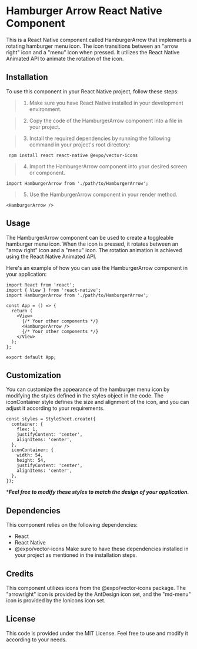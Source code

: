 # Hamburger Arrow React Native Component
This is a React Native component called HamburgerArrow that implements a rotating hamburger menu icon. The icon transitions between an "arrow right" icon and a "menu" icon when pressed. It utilizes the React Native Animated API to animate the rotation of the icon.

## Installation
To use this component in your React Native project, follow these steps:

> 1. Make sure you have React Native installed in your development environment.

> 2. Copy the code of the HamburgerArrow component into a file in your project.

> 3. Install the required dependencies by running the following command in your project's root directory:
```
 npm install react react-native @expo/vector-icons
```
> 4. Import the HamburgerArrow component into your desired screen or component.
```
import HamburgerArrow from './path/to/HamburgerArrow';
```
> 5. Use the HamburgerArrow component in your render method.
```
<HamburgerArrow />
```

## Usage
The HamburgerArrow component can be used to create a toggleable hamburger menu icon. When the icon is pressed, it rotates between an "arrow right" icon and a "menu" icon. The rotation animation is achieved using the React Native Animated API.

Here's an example of how you can use the HamburgerArrow component in your application:
```
import React from 'react';
import { View } from 'react-native';
import HamburgerArrow from './path/to/HamburgerArrow';

const App = () => {
  return (
    <View>
      {/* Your other components */}
      <HamburgerArrow />
      {/* Your other components */}
    </View>
  );
};

export default App;
```

## Customization
You can customize the appearance of the hamburger menu icon by modifying the styles defined in the styles object in the code. The iconContainer style defines the size and alignment of the icon, and you can adjust it according to your requirements.
```
const styles = StyleSheet.create({
  container: {
    flex: 1,
    justifyContent: 'center',
    alignItems: 'center',
  },
  iconContainer: {
    width: 54,
    height: 54,
    justifyContent: 'center',
    alignItems: 'center',
  },
});
```
****Feel free to modify these styles to match the design of your application.***

## Dependencies
This component relies on the following dependencies:
* React
* React Native
* @expo/vector-icons
Make sure to have these dependencies installed in your project as mentioned in the installation steps.

## Credits
This component utilizes icons from the @expo/vector-icons package. The "arrowright" icon is provided by the AntDesign icon set, and the "md-menu" icon is provided by the Ionicons icon set.

## License
This code is provided under the MIT License. Feel free to use and modify it according to your needs.
